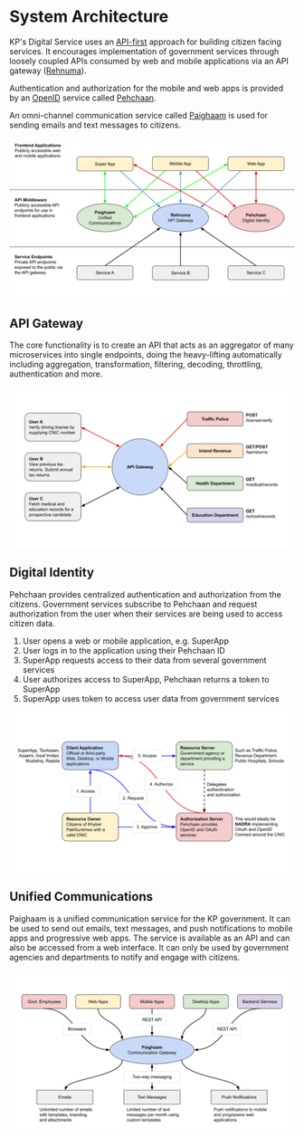 # System Architecture

KP's Digital Service uses an [API-first](https://swagger.io/resources/articles/adopting-an-api-first-approach/) approach for building citizen facing services. It encourages implementation of government services through loosely coupled APIs consumed by web and mobile applications via an API gateway ([Rehnuma](/services/rehnuma.html)). 

Authentication and authorization for the mobile and web apps is provided by an [OpenID](https://openid.net/connect) service called [Pehchaan](/services/pehchaan.html). 

An omni-channel communication service called [Paighaam](/services/paighaam.html) is used for sending emails and text messages to citizens. 

![Architecture](./architecture.svg)

## API Gateway
The core functionality is to create an API that acts as an aggregator of many microservices into single endpoints, doing the heavy-lifting automatically including aggregation, transformation, filtering, decoding, throttling, authentication and more.

![Rehnuma](./gateway.svg)


## Digital Identity
Pehchaan provides centralized authentication and authorization from the citizens. Government services subscribe to Pehchaan and request authorization from the user when their services are being used to access citizen data. 

1. User opens a web or mobile application, e.g. SuperApp
2. User logs in to the application using their Pehchaan ID
3. SuperApp requests access to their data from several government services
4. User authorizes access to SuperApp, Pehchaan returns a token to SuperApp
5. SuperApp uses token to access user data from government services

![Pehchaan](./pehchaan.svg)

## Unified Communications
Paighaam is a unified communication service for the KP government. It can be used to send out emails, text messages, and push notifications to mobile apps and progressive web apps. The service is available as an API and can also be accessed from a web interface. It can only be used by government agencies and departments to notify and engage with citizens. 

![Paighaam](./paighaam.svg)